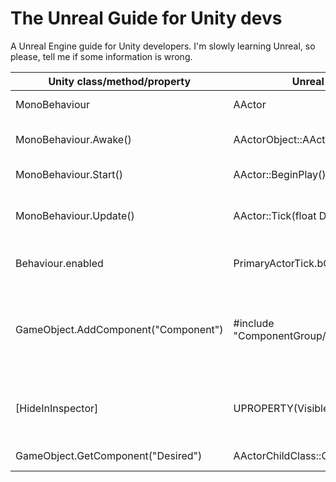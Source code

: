 # The Unreal Guide for Unity devs

A Unreal Engine guide for Unity developers. I'm slowly learning Unreal, so please, tell me if some information is wrong.

| Unity class/method/property | Unreal equivalent | Description | Differences |
--- | --- | --- | ---
| MonoBehaviour | AActor | Both represent an object | The AActor object has a UCLASS() annotation. |
| MonoBehaviour.Awake() | AActorObject::AActorObject() | Used to initialize properties before Play | While Awake is commonly used in Unity, Unreal uses constructors. |
| MonoBehaviour.Start() | AActor::BeginPlay() | Called when Play happens | |
| MonoBehaviour.Update() | AActor::Tick(float DeltaTime) | Called every frame on the MonoBehaviour/Actor object | |
| Behaviour.enabled | PrimaryActorTick.bCanEverTick | If true, the object can call Update/Tick every frame | |
| GameObject.AddComponent("Component") | #include "ComponentGroup/Component.h" | Adds a component class to the object/actor. | In C++, ComponentGroup is similar to "using ComponentGroup" and then calling the Component class (or rather ComponentGroup.Component) in C#. |
| [HideInInspector] | UPROPERTY(VisibleAnywhere) | While opposites, both serve as annotations for hiding/showing properties in the inspector/editor | |
| GameObject.GetComponent("Desired") | AActorChildClass::GetDesiredComponent() | Returns the desired component | |
